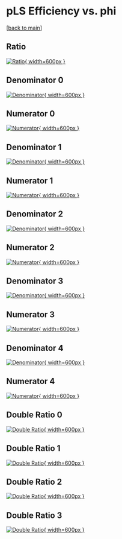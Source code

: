 # pLS Efficiency vs. phi

[[back to main](./)]



## Ratio

[![Ratio](../mtv/var/pLS_loweta_13_-1_eff_phi.png){ width=600px }](../mtv/var/pLS_loweta_13_-1_eff_phi.pdf)

## Denominator 0

[![Denominator](../mtv/den/pLS_loweta_13_-1_eff_phi_den0.png){ width=600px }](../mtv/den/pLS_loweta_13_-1_eff_phi_den0.pdf)

## Numerator 0

[![Numerator](../mtv/num/pLS_loweta_13_-1_eff_phi_num0.png){ width=600px }](../mtv/num/pLS_loweta_13_-1_eff_phi_num0.pdf)

## Denominator 1

[![Denominator](../mtv/den/pLS_loweta_13_-1_eff_phi_den1.png){ width=600px }](../mtv/den/pLS_loweta_13_-1_eff_phi_den1.pdf)

## Numerator 1

[![Numerator](../mtv/num/pLS_loweta_13_-1_eff_phi_num1.png){ width=600px }](../mtv/num/pLS_loweta_13_-1_eff_phi_num1.pdf)

## Denominator 2

[![Denominator](../mtv/den/pLS_loweta_13_-1_eff_phi_den2.png){ width=600px }](../mtv/den/pLS_loweta_13_-1_eff_phi_den2.pdf)

## Numerator 2

[![Numerator](../mtv/num/pLS_loweta_13_-1_eff_phi_num2.png){ width=600px }](../mtv/num/pLS_loweta_13_-1_eff_phi_num2.pdf)

## Denominator 3

[![Denominator](../mtv/den/pLS_loweta_13_-1_eff_phi_den3.png){ width=600px }](../mtv/den/pLS_loweta_13_-1_eff_phi_den3.pdf)

## Numerator 3

[![Numerator](../mtv/num/pLS_loweta_13_-1_eff_phi_num3.png){ width=600px }](../mtv/num/pLS_loweta_13_-1_eff_phi_num3.pdf)

## Denominator 4

[![Denominator](../mtv/den/pLS_loweta_13_-1_eff_phi_den4.png){ width=600px }](../mtv/den/pLS_loweta_13_-1_eff_phi_den4.pdf)

## Numerator 4

[![Numerator](../mtv/num/pLS_loweta_13_-1_eff_phi_num4.png){ width=600px }](../mtv/num/pLS_loweta_13_-1_eff_phi_num4.pdf)

## Double Ratio 0

[![Double Ratio](../mtv/ratio/pLS_loweta_13_-1_eff_phi_ratio0.png){ width=600px }](../mtv/ratio/pLS_loweta_13_-1_eff_phi_ratio0.pdf)

## Double Ratio 1

[![Double Ratio](../mtv/ratio/pLS_loweta_13_-1_eff_phi_ratio1.png){ width=600px }](../mtv/ratio/pLS_loweta_13_-1_eff_phi_ratio1.pdf)

## Double Ratio 2

[![Double Ratio](../mtv/ratio/pLS_loweta_13_-1_eff_phi_ratio2.png){ width=600px }](../mtv/ratio/pLS_loweta_13_-1_eff_phi_ratio2.pdf)

## Double Ratio 3

[![Double Ratio](../mtv/ratio/pLS_loweta_13_-1_eff_phi_ratio3.png){ width=600px }](../mtv/ratio/pLS_loweta_13_-1_eff_phi_ratio3.pdf)

